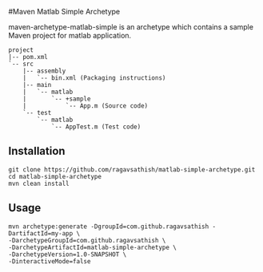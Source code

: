 #Maven Matlab Simple Archetype

maven-archetype-matlab-simple is an archetype which contains a sample Maven project for matlab application.

	project
	|-- pom.xml
	`-- src
		|-- assembly
		|	`-- bin.xml (Packaging instructions)
	    |-- main
	    |   `-- matlab
	    |		`-- +sample
	    |       	`-- App.m (Source code)
	    `-- test
	        `-- matlab
	            `-- AppTest.m (Test code)

## Installation

``` 
git clone https://github.com/ragavsathish/matlab-simple-archetype.git
cd matlab-simple-archetype
mvn clean install
```

## Usage

```
mvn archetype:generate -DgroupId=com.github.ragavsathish -DartifactId=my-app \
-DarchetypeGroupId=com.github.ragavsathish \
-DarchetypeArtifactId=matlab-simple-archetype \
-DarchetypeVersion=1.0-SNAPSHOT \
-DinteractiveMode=false

```
